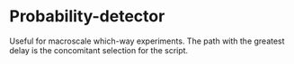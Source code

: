 # Probability-detector

Useful for macroscale which-way experiments. The path with the greatest delay is the concomitant selection for the script.
